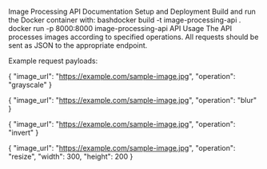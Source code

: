 Image Processing API Documentation
Setup and Deployment
Build and run the Docker container with:
bashdocker build -t image-processing-api .
docker run -p 8000:8000 image-processing-api
API Usage
The API processes images according to specified operations. All requests should be sent as JSON to the appropriate endpoint.

Example request payloads:

{
  "image_url": "https://example.com/sample-image.jpg",
  "operation": "grayscale"
}

{
  "image_url": "https://example.com/sample-image.jpg",
  "operation": "blur"
}

{
  "image_url": "https://example.com/sample-image.jpg",
  "operation": "invert"
}

{
  "image_url": "https://example.com/sample-image.jpg",
  "operation": "resize",
  "width": 300,
  "height": 200
}